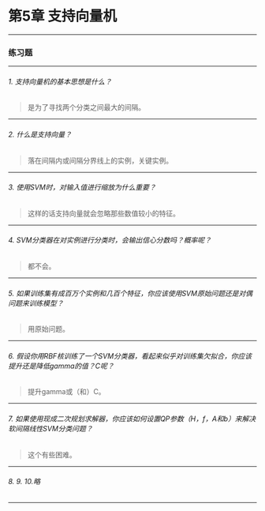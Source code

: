 # 第5章 支持向量机

---

### 练习题
---

###### 1. 支持向量机的基本思想是什么？
> 是为了寻找两个分类之间最大的间隔。
---

###### 2. 什么是支持向量？
> 落在间隔内或间隔分界线上的实例，关键实例。
---

###### 3. 使用SVM时，对输入值进行缩放为什么重要？
> 这样的话支持向量就会忽略那些数值较小的特征。
---

###### 4. SVM分类器在对实例进行分类时，会输出信心分数吗？概率呢？
> 都不会。
---

###### 5. 如果训练集有成百万个实例和几百个特征，你应该使用SVM原始问题还是对偶问题来训练模型？
> 用原始问题。
---

###### 6. 假设你用RBF核训练了一个SVM分类器，看起来似乎对训练集欠拟合，你应该提升还是降低gamma的值？C呢？
> 提升gamma或（和）C。
---

###### 7. 如果使用现成二次规划求解器，你应该如何设置QP参数（H，f，A和b）来解决软间隔线性SVM分类问题？
> 这个有些困难。
---

###### 8. 9. 10.略
> 
---